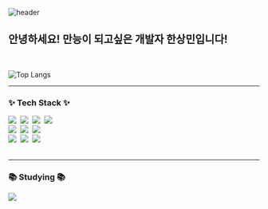 
<!--<img src="https://capsule-render.vercel.app/api?type=wave&color=auto&height=300&section=header&text=Developer%20SangMin&fontSize=60" /> -->
<!-- ![Top Langs](https://github-readme-stats.vercel.app/api/top-langs/?username=Sangmin4104&layout=compact) -->
 ![header](https://capsule-render.vercel.app/api?type=waving&color=timeGradient&text=Welcome%20to%20SangMin's%20GitHub%20👋&animation=twinkling&fontSize=35&fontAlignY=40&fontAlign=65&height=200)
<!--![header](https://capsule-render.vercel.app/api?type=slice&color=auto&section=header&text=SangMinHan%20&fontSize=90&height=200)  -->

## 안녕하세요! 만능이 되고싶은 개발자 한상민입니다!

<br>

<!-- ![tnals545's github stats](https://github-readme-stats.vercel.app/api?username=sangmin4104&show_icons=true&theme=tokyonight) -->

![Top Langs](https://github-readme-stats.vercel.app/api/top-langs/?username=Sangmin4104&layout=compact)

<!-- [![SANGMIN's GitHub stats](https://github-readme-stats.vercel.app/api?username=Sangmin4104&include_all_commits=true&theme=nord&hide_border=true&count_private=true)](https://github.com/jiholee0/github-readme-stats) -->

---

<!-- [![trophy](https://github-profile-trophy.vercel.app/?username=Sangmin4104&row=1)](https://github.com/ryo-ma/github-profile-trophy) -->

<h3>✨ Tech Stack ✨</h3>
<div>
  <img src="https://img.shields.io/badge/react-20232a.svg?style=for-the-badge&logo=react&logoColor=61DAFB" />&nbsp
  <img src="https://img.shields.io/badge/vite-646CFF.svg?style=for-the-badge&logo=vite&logoColor=20232a" />&nbsp
  <img src="https://img.shields.io/badge/.net-512BD4.svg?style=for-the-badge&logo=.NET&logoColor=white" />&nbsp
  <img src="https://img.shields.io/badge/javascript-F7DF1E.svg?style=for-the-badge&logo=javascript&logoColor=20232a" />&nbsp
</div>
<div>
  <img src="https://img.shields.io/badge/html5-E34F26.svg?style=for-the-badge&logo=html5&logoColor=white" />&nbsp
  <img src="https://img.shields.io/badge/css3-1572B6.svg?style=for-the-badge&logo=css3&logoColor=white" />&nbsp
  <img src="https://img.shields.io/badge/spring-6DB33Fa.svg?style=for-the-badge&logo=spring&logoColor=white" />&nbsp
</div>
<div>
  <img src="https://img.shields.io/badge/python-3776AB.svg?style=for-the-badge&logo=python&logoColor=white" />&nbsp
  <img src="https://img.shields.io/badge/mysql-4479A1.svg?style=for-the-badge&logo=mysql&logoColor=white" />&nbsp
  <img src="https://img.shields.io/badge/oracle-F80000?style=for-the-badge&logo=oracle&logoColor=white">
</div>

<br>

---

<h3>📚 Studying 📚</h3>
<div>
  <img src="https://img.shields.io/badge/typescript-3178C6.svg?style=for-the-badge&logo=TypeScript&logoColor=61DAFB" />&nbsp
</div>

<br>
